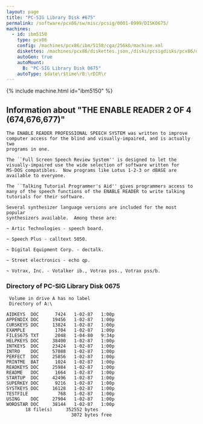 ```yaml
---
layout: page
title: "PC-SIG Library Disk #675"
permalink: /software/pcx86/sw/misc/pcsig/0001-0999/DISK0675/
machines:
  - id: ibm5150
    type: pcx86
    config: /machines/pcx86/ibm/5150/cga/256kb/machine.xml
    diskettes: /machines/pcx86/diskettes.json,/disks/pcsigdisks/pcx86/diskettes.json
    autoGen: true
    autoMount:
      B: "PC-SIG Library Disk 0675"
    autoType: $date\r$time\rB:\rDIR\r
---
```


{% include machine.html id="ibm5150" %}

## Information about "THE ENABLE READER 2 OF 4 (674,676,677)"

    The ENABLE READER PROFESSIONAL SPEECH SYSTEM was written to improve
    computer access for the blind and visually-impaired, and is actually two
    programs in one.
    
    The ``Full Screen Speech Review System'' is designed to let the
    visually-impaired use the wide selection of software written for
    MS-DOS compatibles.  Now programs like Lotus 1-2-3 or dBASE are
    available to everyone.
    
    The ``Talking Tutorial Programmer's Aid'' gives programmers access to
    many of the speech functions of the ENABLE READER to write talking
    tutorials for their software.
    
    Several synthesizer language versions are included for the most popular
    synthesizers available.  Among these are:
    
    ~ Artic Technologies - speech board.
    
    ~ Speech Plus - calltext 5050.
    
    ~ Digital Equipment Corp. - dectalk.
    
    ~ Street electronics - echo qp.
    
    ~ Votrax, Inc. - Votalker ib., Votrax pss., Votrax pss/b.

### Directory of PC-SIG Library Disk 0675

     Volume in drive A has no label
     Directory of A:\

    AIDKEYS  DOC      7424   1-02-87   1:00p
    APPENDIX DOC     19456   1-02-87   1:00p
    CURSKEYS DOC     13824   1-02-87   1:00p
    EXAMPLE           1704   1-02-87   1:00p
    FILES675 TXT      2048   1-04-80   9:34p
    HELPKEYS DOC     38400   1-02-87   1:00p
    INTKEYS  DOC     23424   1-02-87   1:00p
    INTRO    DOC     57088   1-02-87   1:00p
    PERFECT  DOC     25856   1-02-87   1:00p
    PRINTME  BAT      1024   1-02-87   1:00p
    READKEYS DOC     25984   1-02-87   1:00p
    README   DOC      1664   1-02-87   1:00p
    STARTUP  DOC     42496   1-02-87   1:00p
    SUPERKEY DOC      9216   1-02-87   1:00p
    SYSTKEYS DOC     16128   1-02-87   1:00p
    TESTFILE           768   1-02-87   1:00p
    USING    DOC     27904   1-02-87   1:00p
    WORDSTAR DOC     38144   1-02-87   1:00p
           18 file(s)     352552 bytes
                            3072 bytes free
